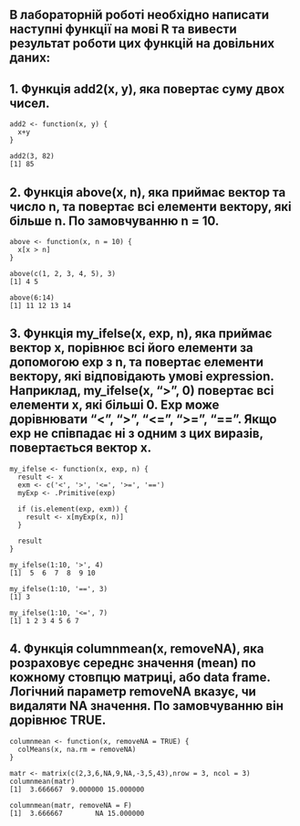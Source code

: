 ## В лабораторній роботі необхідно написати наступні функції на мові R та вивести результат роботи цих функцій на довільних даних:

## 1. Функція add2(x, y), яка повертає суму двох чисел.

```{r}
add2 <- function(x, y) {
  x+y
}

add2(3, 82)
[1] 85
```

## 2. Функція above(x, n), яка приймає вектор та число n, та повертає всі елементи вектору, які більше n. По замовчуванню n = 10.

```{r}
above <- function(x, n = 10) {
  x[x > n]
}

above(c(1, 2, 3, 4, 5), 3)
[1] 4 5

above(6:14)
[1] 11 12 13 14
```

## 3. Функція my_ifelse(x, exp, n), яка приймає вектор x, порівнює всі його елементи за допомогою exp з n, та повертає елементи вектору, які відповідають умові expression. Наприклад, my_ifelse(x, “>”, 0) повертає всі елементи x, які більші 0. Exp може дорівнювати “<”, “>”, “<=”, “>=”, “==”. Якщо exp не співпадає ні з одним з цих виразів, повертається вектор x.

```{r}
my_ifelse <- function(x, exp, n) {
  result <- x
  exm <- c('<', '>', '<=', '>=', '==')
  myExp <- .Primitive(exp)
  
  if (is.element(exp, exm)) {
    result <- x[myExp(x, n)]
  }
  
  result
}

my_ifelse(1:10, '>', 4)
[1]  5  6  7  8  9 10

my_ifelse(1:10, '==', 3)
[1] 3

my_ifelse(1:10, '<=', 7)
[1] 1 2 3 4 5 6 7
```

## 4. Функція columnmean(x, removeNA), яка розраховує середнє значення (mean) по кожному стовпцю матриці, або data frame. Логічний параметр removeNA вказує, чи видаляти NA значення. По замовчуванню він дорівнює TRUE.

```{r}
columnmean <- function(x, removeNA = TRUE) {
  colMeans(x, na.rm = removeNA)
}

matr <- matrix(c(2,3,6,NA,9,NA,-3,5,43),nrow = 3, ncol = 3)
columnmean(matr)
[1]  3.666667  9.000000 15.000000

columnmean(matr, removeNA = F)
[1]  3.666667        NA 15.000000
```


